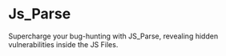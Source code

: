 # Js_Parse
Supercharge your bug-hunting with JS_Parse, revealing hidden vulnerabilities inside the JS Files.
